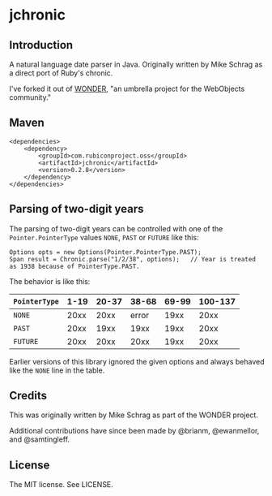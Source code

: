 # jchronic #

## Introduction ##
A natural language date parser in Java. Originally written by Mike Schrag as a direct port of Ruby's chronic.

I've forked it out of [WONDER](http://sourceforge.net/projects/wonder/), "an umbrella project for the WebObjects community."

## Maven ##

    <dependencies>
        <dependency>
            <groupId>com.rubiconproject.oss</groupId>
            <artifactId>jchronic</artifactId>
            <version>0.2.8</version>
        </dependency>
    </dependencies>

## Parsing of two-digit years ##

The parsing of two-digit years can be controlled with one of the `Pointer.PointerType` values `NONE`, `PAST` or
`FUTURE` like this:

```
Options opts = new Options(Pointer.PointerType.PAST);
Span result = Chronic.parse("1/2/38", options);   // Year is treated as 1938 because of PointerType.PAST.
```

The behavior is like this:

| `PointerType` | 1-19 | 20-37 | 38-68 | 69-99 | 100-137 |
|---------------|------|-------|-------|-------|---------|
| `NONE`        | 20xx | 20xx  | error | 19xx  | 20xx    |
| `PAST`        | 20xx | 19xx  | 19xx  | 19xx  | 20xx    |
| `FUTURE`      | 20xx | 20xx  | 20xx  | 19xx  | 20xx    |

Earlier versions of this library ignored the given options and always behaved like the `NONE` line in the table.

## Credits ##
This was originally written by Mike Schrag as part of the WONDER project.

Additional contributions have since been made by @brianm, @ewanmellor, and @samtingleff.

## License ##
The MIT license. See LICENSE.
